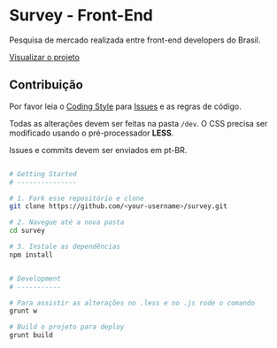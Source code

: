 Survey - Front-End
=======

Pesquisa de mercado realizada entre front-end developers do Brasil.

[Visualizar o projeto](http://www.felipefialho.com/survey)

## Contribuição

Por favor leia o [Coding Style](https://github.com/LFeh/coding-style/) para [Issues](https://github.com/LFeh/survey/issues) e as regras de código.

Todas as alterações devem ser feitas na pasta `/dev`. O CSS precisa ser modificado usando o pré-processador **LESS**.

Issues e commits devem ser enviados em pt-BR.

  ```bash

  # Getting Started
  # ---------------

  # 1. Fork esse repositório e clone
  git clone https://github.com/<your-username>/survey.git

  # 2. Navegue até a nova pasta
  cd survey

  # 3. Instale as dependências
  npm install


  # Development
  # -----------

  # Para assistir as alterações no .less e no .js rode o comando
  grunt w

  # Build o projeto para deploy
  grunt build
  ``` 
